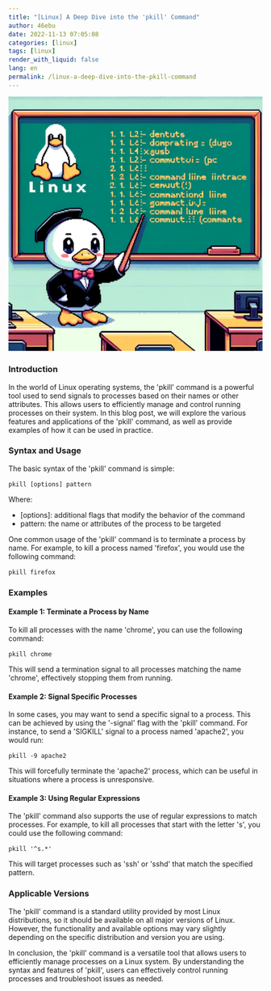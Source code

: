 ```yaml
---
title: "[Linux] A Deep Dive into the 'pkill' Command"
author: 46ebu
date: 2022-11-13 07:05:08 
categories: [linux]
tags: [linux]
render_with_liquid: false
lang: en
permalink: /linux-a-deep-dive-into-the-pkill-command
---
```


![Intro](/assets/img/post/linux.png)
### Introduction

In the world of Linux operating systems, the 'pkill' command is a powerful tool used to send signals to processes based on their names or other attributes. This allows users to efficiently manage and control running processes on their system. In this blog post, we will explore the various features and applications of the 'pkill' command, as well as provide examples of how it can be used in practice.

### Syntax and Usage

The basic syntax of the 'pkill' command is simple: 

```
pkill [options] pattern
```

Where:
- [options]: additional flags that modify the behavior of the command
- pattern: the name or attributes of the process to be targeted

One common usage of the 'pkill' command is to terminate a process by name. For example, to kill a process named 'firefox', you would use the following command:

```
pkill firefox
```

### Examples

#### Example 1: Terminate a Process by Name

To kill all processes with the name 'chrome', you can use the following command:

```
pkill chrome
```

This will send a termination signal to all processes matching the name 'chrome', effectively stopping them from running.

#### Example 2: Signal Specific Processes

In some cases, you may want to send a specific signal to a process. This can be achieved by using the '-signal' flag with the 'pkill' command. For instance, to send a 'SIGKILL' signal to a process named 'apache2', you would run:

```
pkill -9 apache2
```

This will forcefully terminate the 'apache2' process, which can be useful in situations where a process is unresponsive.

#### Example 3: Using Regular Expressions

The 'pkill' command also supports the use of regular expressions to match processes. For example, to kill all processes that start with the letter 's', you could use the following command:

```
pkill '^s.*'
```

This will target processes such as 'ssh' or 'sshd' that match the specified pattern.

### Applicable Versions

The 'pkill' command is a standard utility provided by most Linux distributions, so it should be available on all major versions of Linux. However, the functionality and available options may vary slightly depending on the specific distribution and version you are using. 

In conclusion, the 'pkill' command is a versatile tool that allows users to efficiently manage processes on a Linux system. By understanding the syntax and features of 'pkill', users can effectively control running processes and troubleshoot issues as needed.